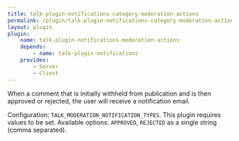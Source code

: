 ```yaml
---
title: talk-plugin-notifications-category-moderation-actions
permalink: /plugin/talk-plugin-notifications-category-moderation-actions/
layout: plugin
plugin:
    name: talk-plugin-notifications-moderation-actions
    depends:
        - name: talk-plugin-notifications
    provides:
        - Server
        - Client
---
```


When a comment that is initially withheld from publication and is then approved or rejected, the user will receive a notification email.

Configuration:
`TALK_MODERATION_NOTIFICATION_TYPES`. This plugin requires values to be set. Available options: `APPROVED`, `REJECTED` as a single string (comma separated).
